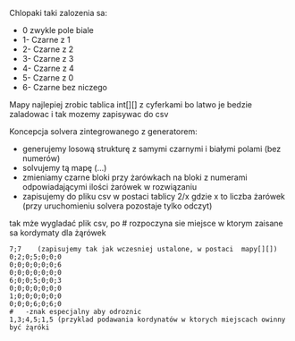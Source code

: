 Chlopaki taki zalozenia sa:
* 0 zwykle pole biale
* 1- Czarne z 1
* 2- Czarne z 2
* 3- Czarne z 3
* 4- Czarne z 4
* 5- Czarne z 0
* 6- Czarne bez niczego
        
Mapy najlepiej zrobic tablica int[][] z cyferkami bo latwo je bedzie zaladowac i tak mozemy zapisywac do csv

Koncepcja solvera zintegrowanego z generatorem:
- generujemy losową strukturę z samymi czarnymi i białymi polami (bez numerów)
- solvujemy tą mapę (...)
- zmieniamy czarne bloki przy żarówkach na bloki z numerami odpowiadającymi ilości żarówek
w rozwiązaniu
- zapisujemy do pliku csv w postaci tablicy 2/x gdzie x to liczba żarówek (przy uruchomieniu
solvera pozostaje tylko odczyt) 

tak mże wygladać plik csv, po # rozpoczyna sie miejsce w ktorym zaisane sa kordymaty dla żąrówek

```
7;7    (zapisujemy tak jak wczesniej ustalone, w postaci  mapy[][])
0;2;0;5;0;0;0
0;0;0;0;0;0;6
0;0;0;0;0;0;0
6;0;0;5;0;0;3
0;0;0;0;0;0;0
1;0;0;0;0;0;0
0;0;0;6;0;6;0
#   -znak especjalny aby odroznic 
1,3;4,5;1,5 (przyklad podawania kordynatów w ktorych miejscach owinny być żąróki
```

